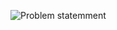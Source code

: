 ![Problem statemment](https://github.com/krajit/images/blob/master/Screenshot%20from%202019-09-03%2002-53-45.png)
